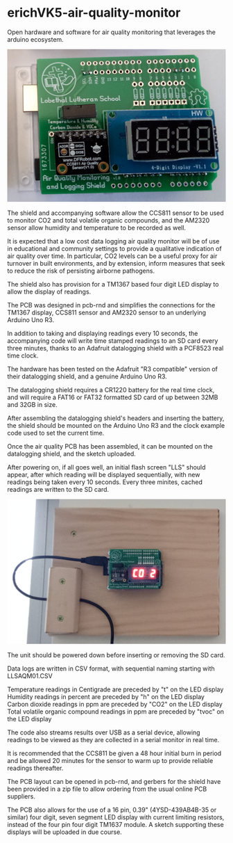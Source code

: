 # erichVK5-air-quality-monitor
Open hardware and software for air quality monitoring that leverages the arduino ecosystem.

![assembled board stack](images/air-quality-datalogger-assembled-board-stack.jpg)

The shield and accompanying software allow the CCS811 sensor to be used to monitor CO2 and total volatile organic compounds, and the AM2320 sensor allow humidity and temperature to be recorded as well.

It is expected that a low cost data logging air quality monitor will be of use in educational and community settings to provide a qualitative indication of air quality over time. In particular, CO2 levels can be a useful proxy for air turnover in built environments, and by extension, inform measures that seek to reduce the risk of persisting airborne pathogens. 

The shield also has provision for a TM1367 based four digit LED display to allow the display of readings.

The PCB was designed in pcb-rnd and simplifies the connections for the TM1367 display, CCS811 sensor and AM2320 sensor to an underlying Arduino Uno R3.

In addition to taking and displaying readings every 10 seconds, the accompanying code will write time stamped readings to an SD card every three minutes, thanks to an Adafruit datalogging shield with a PCF8523 real time clock.

The hardware has been tested on the Adafruit "R3 compatible" version of their datalogging shield, and a genuine Arduino Uno R3.

The datalogging shield requires a CR1220 battery for the real time clock, and will require a FAT16 or FAT32 formatted SD card of up between 32MB and 32GB in size.

After assembling the datalogging shield's headers and inserting the battery, the shield should be mounted on the Arduino Uno R3 and the clock example code used to set the current time.

Once the air quality PCB has been assembled, it can be mounted on the datalogging shield, and the sketch uploaded.

After powering on, if all goes well, an initial flash screen "LLS" should appear, after which reading will be displayed sequentially, with new readings being taken every 10 seconds. Every three minites, cached readings are written to the SD card.

![unit in operation](images/air-quality-monitor-in-operation.jpg)

The unit should be powered down before inserting or removing the SD card.

Data logs are written in CSV format, with sequential naming starting with LLSAQM01.CSV

Temperature readings in Centigrade are preceded by "t" on the LED display
Humidity readings in percent are preceded by "h" on the LED display
Carbon dioxide readings in ppm are preceded by "CO2" on the LED display
Total volatile organic compound readings in ppm are preceded by "tvoc" on the LED display

The code also streams results over USB as a serial device, allowing readings to be viewed as they are collected in a serial monitor in real time.

It is recommended that the CCS811 be given a 48 hour initial burn in period and be allowed 20 minutes for the sensor to warm up to provide reliable readings thereafter.

The PCB layout can be opened in pcb-rnd, and gerbers for the shield have been provided in a zip file to allow ordering from the usual online PCB suppliers.

The PCB also allows for the use of a 16 pin, 0.39" (4YSD-439AB4B-35 or similar) four digit, seven segment LED display with current limiting resistors, instead of the four pin four digit TM1637 module. A sketch supporting these displays will be uploaded in due course.

